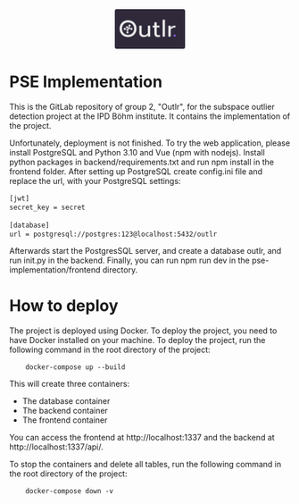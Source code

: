 <div style="text-align:center; height: 50%">
  <img src="./Logo.png" style="width:25%; height:25%;"  alt="Outlr-Logo"/>
</div>

# PSE Implementation

This is the GitLab repository of group 2, "Outlr", for the subspace outlier detection project at the IPD Böhm institute.
It contains the implementation of the project. 

Unfortunately, deployment is not finished. To try the web application, please install PostgreSQL and Python 3.10 and Vue (npm with nodejs). Install python packages in backend/requirements.txt and run npm install in the frontend folder. 
After setting up PostgreSQL create config.ini file and replace the url, with your PostgreSQL settings:
```
[jwt]
secret_key = secret

[database]
url = postgresql://postgres:123@localhost:5432/outlr
```
Afterwards start the PostgresSQL server, and create a database outlr, and run init.py in the backend.
Finally, you can run npm run dev in the pse-implementation/frontend directory.

# How to deploy
The project is deployed using Docker. To deploy the project, you need to have Docker installed on your machine.
To deploy the project, run the following command in the root directory of the project:
````commandline
    docker-compose up --build
````
This will create three containers:
- The database container
- The backend container
- The frontend container

You can access the frontend at http://localhost:1337 and the backend at http://localhost:1337/api/.

To stop the containers and delete all tables, run the following command in the root directory of the project:
````commandline
    docker-compose down -v
````
